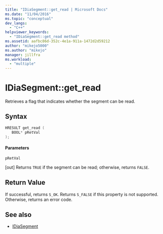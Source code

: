 ```yaml
---
title: "IDiaSegment::get_read | Microsoft Docs"
ms.date: "11/04/2016"
ms.topic: "conceptual"
dev_langs:
  - "C++"
helpviewer_keywords:
  - "IDiaSegment::get_read method"
ms.assetid: aafbc86d-352c-4e1a-911a-1472d2d59212
author: "mikejo5000"
ms.author: "mikejo"
manager: jillfra
ms.workload:
  - "multiple"
---
```

# IDiaSegment::get_read
Retrieves a flag that indicates whether the segment can be read.

## Syntax

```C++
HRESULT get_read ( 
   BOOL* pRetVal
);
```

#### Parameters
 `pRetVal`

[out] Returns `TRUE` if the segment can be read; otherwise, returns `FALSE`.

## Return Value
 If successful, returns `S_OK`. Returns `S_FALSE` if this property is not supported. Otherwise, returns an error code.

## See also
- [IDiaSegment](../../debugger/debug-interface-access/idiasegment.md)